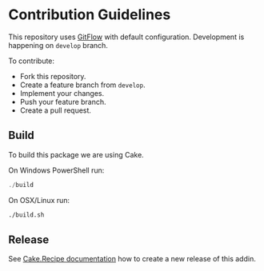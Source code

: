 # Contribution Guidelines

This repository uses [GitFlow] with default configuration.
Development is happening on `develop` branch.

To contribute:

* Fork this repository.
* Create a feature branch from `develop`.
* Implement your changes.
* Push your feature branch.
* Create a pull request.

## Build

To build this package we are using Cake.

On Windows PowerShell run:

```powershell
./build
```

On OSX/Linux run:

```bash
./build.sh
```

## Release

See [Cake.Recipe documentation] how to create a new release of this addin.

[GitFlow]: (http://nvie.com/posts/a-successful-git-branching-model/)
[Cake.Recipe documentation]: https://cake-contrib.github.io/Cake.Recipe/docs/usage/creating-release